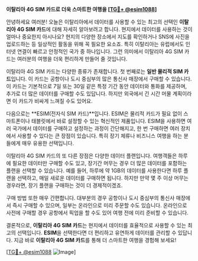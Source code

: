 **이탈리아 4G SIM 카드로 더욱 스마트한 여행을 [[TG💪+ @esim1088](https://t.me/s/esim1088)]**

안녕하세요 여러분! 오늘은 이탈리아에서 데이터를 사용할 수 있는 최고의 선택인 **이탈리아 4G SIM 카드**에 대해 자세히 알아보려고 합니다. 현지에서 데이터를 사용하는 것이 얼마나 중요한지 아시나요? 현지의 다양한 장소에서 지도를 확인하거나 SNS에 사진을 업로드하는 등 일상적인 활동을 위해 꼭 필요한 요소죠. 특히 이탈리아는 유럽에서도 인터넷 연결이 빠르고 안정적인 국가 중 하나입니다. 그런 의미에서 이탈리아 4G SIM 카드는 여러분의 여행을 더욱 편리하게 만들어 줄 것입니다.

이탈리아 4G SIM 카드는 다양한 종류가 존재합니다. 첫 번째로는 **일반 물리적 SIM 카드**입니다. 이 카드는 공항이나 도시 중심부의 많은 통신사 매장에서 구매할 수 있습니다. 이 카드는 기본적으로 7일 또는 30일 같은 특정 기간 동안 데이터와 통화를 제공하며, 추가로 더 많은 데이터를 구매할 수도 있답니다. 하지만 외국에서 긴 시간 머물 계획이라면 이 카드가 비싸게 느껴질 수도 있어요.

다음으로는 **ESIM(전자식 SIM 카드)**입니다. ESIM은 물리적 카드가 필요 없이 스마트폰이나 태블릿에서 바로 설정할 수 있는 혁신적인 제품입니다. ESIM을 사용하면 여러 국가에서 데이터를 구매하고 설정하는 과정이 간단해지고, 한 번 구매하면 여러 장치에서 사용할 수 있다는 큰 장점이 있습니다. 특히 장기 체류나 비즈니스 여행을 하는 분들에게 매우 유용한 선택입니다.

이탈리아 4G SIM 카드의 또 다른 장점은 다양한 데이터 플랜입니다. 여행객들은 하루에 필요한 데이터만 구매할 수도 있고, 장기간 머무는 경우 더 많은 데이터를 포함하는 플랜을 선택할 수 있습니다. 예를 들어, 하루에 약 1GB의 데이터를 사용한다면 하루 플랜을 선택하고, 매일 새로운 데이터를 구매하면 됩니다. 하지만 만약 몇 주 이상 머무는 경우라면, 장기 플랜을 구매하는 것이 더 경제적이겠죠.

구매 방법 또한 매우 간편합니다. 대부분의 경우 공항이나 도시 중심부의 통신사 매장에서 즉시 구매할 수 있으며, 일부는 온라인으로 미리 주문할 수도 있습니다. 온라인으로 사전에 구매할 경우 공항에서 픽업을 할 수도 있어 여행 전에 미리 준비할 수 있습니다.

결론적으로, **이탈리아 4G SIM 카드**는 현지에서 데이터를 효율적으로 사용할 수 있는 최고의 선택입니다. **ESIM**을 선택한다면 더 편리하고 유연하게 데이터를 관리할 수 있답니다. 지금 바로 **이탈리아 4G SIM 카드**를 통해 더 스마트한 여행을 경험해 보세요!

[[TG💪+ @esim1088](https://t.me/s/esim1088) ![Image](https://i.postimg.cc/Y0z9fWf4/image.png)]
